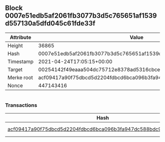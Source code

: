 ## Block 0007e51edb5af2061fb3077b3d5c765651af1539d557130a5dfd045c61fde33f

Attribute | Value
--- | ---
Height | 36865
Hash | 0007e51edb5af2061fb3077b3d5c765651af1539d557130a5dfd045c61fde33f
Timestamp | 2021-04-24T17:05:15+00:00
Target | 00254142f49eaaa504dc75712e8378ad5316cbcead634704b3734b6271167cc4
Merke root | acf09417a90f75dbcd5d2204fdbcd6bca096b3fa947dc588bdc91e62b339ecab
Nonce | 447143416

```

```

### Transactions

Hash | Amount
--- | ---
[acf09417a90f75dbcd5d2204fdbcd6bca096b3fa947dc588bdc91e62b339ecab](acf09417a90f75dbcd5d2204fdbcd6bca096b3fa947dc588bdc91e62b339ecab.md) | 10.00000000 SKEPTI 
